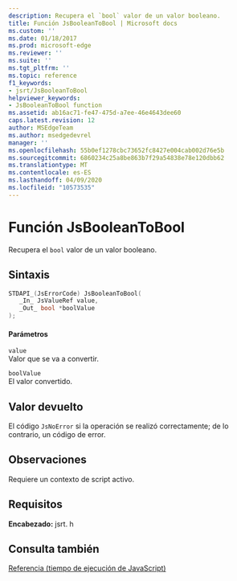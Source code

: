 ```yaml
---
description: Recupera el `bool` valor de un valor booleano.
title: Función JsBooleanToBool | Microsoft docs
ms.custom: ''
ms.date: 01/18/2017
ms.prod: microsoft-edge
ms.reviewer: ''
ms.suite: ''
ms.tgt_pltfrm: ''
ms.topic: reference
f1_keywords:
- jsrt/JsBooleanToBool
helpviewer_keywords:
- JsBooleanToBool function
ms.assetid: ab16ac71-fe47-475d-a7ee-46e4643dee60
caps.latest.revision: 12
author: MSEdgeTeam
ms.author: msedgedevrel
manager: ''
ms.openlocfilehash: 55b0ef1278cbc73652fc8427e004cab002d76e5b
ms.sourcegitcommit: 6860234c25a8be863b7f29a54838e78e120dbb62
ms.translationtype: MT
ms.contentlocale: es-ES
ms.lasthandoff: 04/09/2020
ms.locfileid: "10573535"
---
```

# Función JsBooleanToBool
Recupera el `bool` valor de un valor booleano.  
  
## Sintaxis  
  
```cpp  
STDAPI_(JsErrorCode) JsBooleanToBool(  
   _In_ JsValueRef value,  
   _Out_ bool *boolValue  
);  
```  
  
#### Parámetros  
 `value`  
 Valor que se va a convertir.  
  
 `boolValue`  
 El valor convertido.  
  
## Valor devuelto  
 El código `JsNoError` si la operación se realizó correctamente; de lo contrario, un código de error.  
  
## Observaciones  
 Requiere un contexto de script activo.  
  
## Requisitos  
 **Encabezado:** jsrt. h  
  
## Consulta también  
 [Referencia (tiempo de ejecución de JavaScript)](../chakra-hosting/reference-javascript-runtime.md)